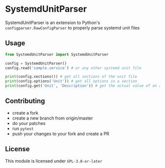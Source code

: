 # SystemdUnitParser

SystemdUnitParser is an extension to Python's `configparser.RawConfigParser` to properly parse
systemd unit files

## Usage

```python
from SystemdUnitParser import SystemdUnitParser

config = SystemdUnitParser()
config.read('sample.service') # or any other systemd unit file

print(config.sections()) # get all sections of the unit file
print(config.options('Unit')) # get all options in a section
print(config.get('Unit', 'Description')) # get the actual value of an action
```

## Contributing

- create a fork
- create a new branch from origin/master
- do your patches
- run `pytest`
- push your changes to your fork and create a PR

## License

This module is licensed under `GPL-3.0-or-later`
